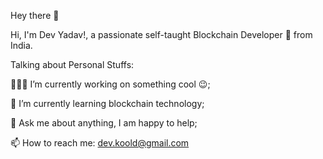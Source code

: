 Hey there 👋

Hi, I'm Dev Yadav!, a passionate self-taught Blockchain Developer 🚀 from India.

Talking about Personal Stuffs:

👨🏽‍💻 I’m currently working on something cool 😉;

🌱 I’m currently learning blockchain technology;

💬 Ask me about anything, I am happy to help;

📫 How to reach me: dev.koold@gmail.com
